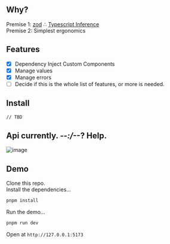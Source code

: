 ## Why?

Premise 1: [zod](https://github.com/colinhacks/zod) ∴ [Typescript Inference](https://www.typescriptlang.org/docs/handbook/type-inference.html)  
Premise 2: Simplest ergonomics

## Features

- [x] Dependency Inject Custom Components
- [x] Manage values
- [x] Manage errors
- [ ] Decide if this is the whole list of features, or more is needed.

## Install

```sh
// TBD
```
## Api currently. --_:/_--? Help.
![image](https://user-images.githubusercontent.com/37311893/183644339-400e22dc-97a7-44bd-8b86-baf94ccb3325.png)

## Demo

Clone this repo.  
Install the dependencies...

```sh
pnpm install
```

Run the demo...

```sh
pnpm run dev
```

Open at `http://127.0.0.1:5173`
